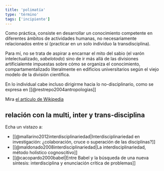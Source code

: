 ```yaml
---
title: 'polimatía'
type: 'término'
tags: ['incipiente']
---
```


Como práctica, consiste en desarrollar un conocimiento competente en diferentes ámbitos de actividades humanas, no necesariamente relacionados entre sí (practicar en un solo individuo la transdisciplina).

Para mí, no se trata de aspirar a encarnar el mito del sabio (el varón intelectualizado, *sabelotodo*) sino de ir más allá de las divisiones artificialemte impuestas sobre cómo se organiza el conocimiento, compartamentalizado literalmente en edificios universitarios según el viejo modelo de la división científica.

En lo individual cabe incluso dirigirme hacia lo no-disciplinario, como se expresa en [[@restrepo2004antropologias]]

Mira [el artículo de Wikipedia](https://es.wikipedia.org/wiki/Polimat%C3%ADa)

## relación con la multi, inter y trans-disciplina

Echa un vistazo a:

 - [[@mallarino2012interdisciplinariedad|Interdisciplinariedad en investigación: ¿colaboración, cruce o superación de las disciplinas?]]
 - [[@maldonado2008interdisciplinariedad|La interdisciplinariedad, método holístico cognoscitivo]]
 - [[@cacopardo2000babel|Entre Babel y la búsqueda de una nueva síntesis: interdisciplina y enunciación crítica de problemas]]